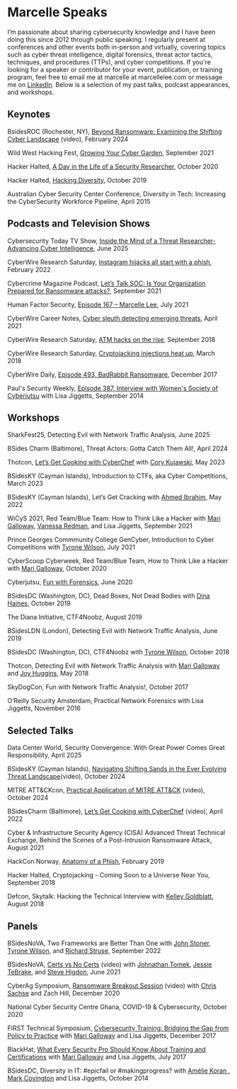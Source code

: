 # Marcelle Speaks
I’m passionate about sharing cybersecurity knowledge and I have been doing this since 2012 through public speaking. I regularly present at conferences and other events both in-person and virtually, covering topics such as cyber threat intelligence, digital forensics, threat actor tactics, techniques, and procedures (TTPs), and cyber competitions. If you're looking for a speaker or contributor for your event, publication, or training program, feel free to email me at marcelle at marcellelee.com or message me on [LinkedIn](https://www.linkedin.com/in/marcellelee). Below is a selection of my past talks, podcast appearances, and workshops.

## Keynotes
BsidesROC (Rochester, NY), [Beyond Ransomware: Examining the Shifting Cyber Landscape](https://drive.google.com/file/d/1rc6fDMZHWgIrh9YLJk4YaQhJM38t9M5U/view?usp=sharing) (video), February 2024

Wild West Hacking Fest, [Growing Your Cyber Garden](https://drive.google.com/file/d/1xZJ3RyBEXLzd2dc1W3OUbk8yBW8CwhDK/view?usp=sharing), September 2021

Hacker Halted, [A Day in the Life of a Security Researcher](https://drive.google.com/file/d/1PJ1RDYy4UuO1iFe5JmpZtLPYtcEUZtax/view?usp=drive_link), October 2020

Hacker Halted, [Hacking Diversity](https://www.slideshare.net/slideshow/hacking-diversity-hacker-halted-2019-marcelle-lee/188988472), October 2019

Australian Cyber Security Center Conference, Diversity in Tech: Increasing the CyberSecurity Workforce Pipeline, April 2015


## Podcasts and Television Shows
Cybersecurity Today TV Show, [Inside the Mind of a Threat Researcher-Advancing Cyber Intelligence](https://www.youtube.com/watch?v=2ei9UtQ3u3w), June 2025

CyberWire Research Saturday, [Instagram hijacks all start with a phish](https://thecyberwire.com/podcasts/research-saturday/220/notes), February 2022

Cybercrime Magazine Podcast, [Let’s Talk SOC: Is Your Organization Prepared for Ransomware attacks?](https://soundcloud.com/cybercrimemagazine/lets-talk-soc-is-your-organization-prepared-for-ransomware-marcelle-lee-secureworks), September 2021

Human Factor Security, [Episode 167 – Marcelle Lee](https://humanfactorsecurity.co.uk/episode-167-marcelle-lee/), July 2021

CyberWire Career Notes, [Cyber sleuth detecting emerging threats](https://thecyberwire.com/podcasts/career-notes/46/notes), April 2021

CyberWire Research Saturday, [ATM hacks on the rise](https://thecyberwire.com/podcasts/research-saturday/51/notes), September 2018

CyberWire Research Saturday, [Cryptojacking injections heat up](https://thecyberwire.com/podcasts/research-saturday/27/notes), March 2018

CyberWire Daily, [Episode 493, BadRabbit Ransomware](https://thecyberwire.com/podcasts/daily-podcast/493/notes), December 2017

Paul's Security Weekly, [Episode 387, Interview with Women's Society of Cyberjutsu](https://www.youtube.com/watch?v=Xusx5Rf0S0o) with Lisa Jiggetts, September 2014


## Workshops
SharkFest25, Detecting Evil with Network Traffic Analysis, June 2025

BSides Charm (Baltimore), Threat Actors: Gotta Catch Them All!, April 2024

Thotcon, [Let’s Get Cooking with CyberChef](https://github.com/marcellelee/cyberchef_recipes) with [Cory Kujawski](https://www.linkedin.com/in/cory-kujawski), May 2023

BSidesKY (Cayman Islands), Introduction to CTFs, aka Cyber Competitions, March 2023

BSidesKY (Cayman Islands), Let’s Get Cracking with [Ahmed Ibrahim](https://www.linkedin.com/in/ahmedshedeed), May 2022

WiCyS 2021, Red Team/Blue Team: How to Think Like a Hacker with [Mari Galloway](https://www.linkedin.com/in/themarigalloway), [Vanessa Redman](https://www.linkedin.com/in/vanessa-redman), and Lisa Jiggetts, September 2021

Prince Georges Commmunity College GenCyber, Introduction to Cyber Competitions with [Tyrone Wilson](https://www.linkedin.com/in/tyroneewilson/), July 2021

CyberScoop Cyberweek, Red Team/Blue Team, How to Think Like a Hacker with [Mari Galloway](https://www.linkedin.com/in/themarigalloway), October 2020

Cyberjutsu, [Fun with Forensics](https://drive.google.com/file/d/1dQAteHRfwHIdBukZv6q1VBEiCOto61L_/view?usp=sharing), June 2020

BSidesDC (Washington, DC), Dead Boxes, Not Dead Bodies with [Dina Haines](https://www.linkedin.com/in/dinahaines), October 2019

The Diana Initiative, CTF4Noobz, August 2019

BSidesLDN (London), Detecting Evil with Network Traffic Analysis, June 2019

BSidesDC (Washington, DC), CTF4Noobz with [Tyrone Wilson](https://www.linkedin.com/in/tyroneewilson/), October 2018

Thotcon, Detecting Evil with Network Traffic Analysis with [Mari Galloway](https://www.linkedin.com/in/themarigalloway) and [Joy Huggins](https://www.linkedin.com/in/joyhuggins/), May 2018

SkyDogCon, Fun with Network Traffic Analysis!, October 2017

O’Reilly Security Amsterdam, Practical Network Forensics with Lisa Jiggetts, November 2016

## Selected Talks
Data Center World, Security Convergence: With Great Power Comes Great Responsibility, April 2025

BSidesKY (Cayman Islands), [Navigating Shifting Sands in the Ever Evolving Threat Landscape](https://www.youtube.com/watch?v=QXnD5-XeS5g)(video), October 2024

MITRE ATT&CKcon, [Practical Application of MITRE ATT&CK](https://www.youtube.com/watch?v=btDfr-y6gnI&list=PLLGRmm150VfA8ahybY6XdDGtbCkoBNyyn&index=7) (video), October 2024

BSidesCharm (Baltimore), [Let’s Get Cooking with CyberChef](https://www.youtube.com/watch?v=kI3EjPPWLmI) (video), April 2022

Cyber & Infrastructure Security Agency (CISA) Advanced Threat Technical Exchange, Behind the Scenes of a Post-Intrusion Ransomware Attack, August 2021

HackCon Norway, [Anatomy of a Phish](https://hackcon.org/anatomy-of-a-phish-why-and-how-we-get-hooked), February 2019

Hacker Halted, Cryptojacking - Coming Soon to a Universe Near You, September 2018

Defcon, Skytalk: Hacking the Technical Interview with [Kelley Goldblatt](https://www.linkedin.com/in/kelley-goldblatt-976140147/), August 2018

## Panels
BSidesNoVA, Two Frameworks are Better Than One with [John Stoner](https://www.linkedin.com/in/johnstoner123/), [Tyrone Wilson](https://www.linkedin.com/in/tyroneewilson/), and [Richard Struse](https://www.linkedin.com/in/richard-struse/), September 2022

BSidesNoVA, [Certs vs No Certs](https://www.youtube.com/watch?v=atRK__0nqQk) (video) with [Johnathan Tomek](https://www.linkedin.com/in/jonathantomek/), [Jessie TeBrake](https://www.linkedin.com/in/jesse-tebrake-cissp-3a115a15/), and [Steve Higdon](https://www.linkedin.com/in/stevehigdon-infosec), June 2021

CyberAg Symposium, [Ransomware Breakout Session](https://www.youtube.com/watch?v=9H4XnRSJ_r0) (video) with [Chris Sachse](https://www.linkedin.com/in/christopher-sachse/) and Zach Hill, December 2020

National Cyber Security Centre Ghana, COVID-19 & Cybersecurity, October 2020

FIRST Technical Symposium, [Cybersecurity Training: Bridging the Gap from Policy to Practice](https://drive.google.com/file/d/1gP2KGG8SfjVFBdeE4Ehv-tCkIeyNuvZ5/view?usp=sharing) with [Mari Galloway](https://www.linkedin.com/in/themarigalloway) and Lisa Jiggetts, December 2017

BlackHat, [What Every Security Pro Should Know About Training and Certifications](https://www.blackhat.com/us-17/career-track.html) with [Mari Galloway](https://www.linkedin.com/in/themarigalloway) and Lisa Jiggetts, July 2017

BSidesDC, Diversity in IT: #epicfail or #makingprogress? with [Amélie Koran ](https://www.linkedin.com/in/webjedi/), [Mark Covington](https://www.linkedin.com/in/mark-covington-4980667/) and Lisa Jiggetts, October 2014




